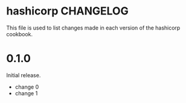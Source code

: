 # hashicorp CHANGELOG

This file is used to list changes made in each version of the hashicorp cookbook.

# 0.1.0

Initial release.

- change 0
- change 1

